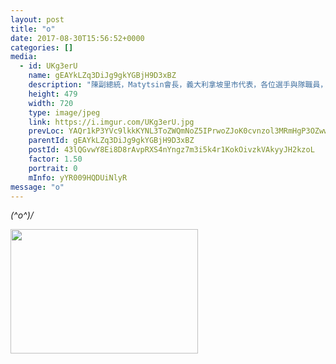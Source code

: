 ```yaml
---
layout: post
title: "o" 
date: 2017-08-30T15:56:52+0000 
categories: [] 
media:
  - id: UKg3erU
    name: gEAYkLZq3DiJg9gkYGBjH9D3xBZ
    description: "陳副總統，Matytsin會長，義大利拿坡里市代表，各位選手與隊職員，在座的嘉賓，全球的觀眾朋友，大家晚安，我是臺北市長柯文哲。　2017臺北世大運，將在今晚畫下句點。來自世界各國的青年好手，12天來在北臺灣的競技場上拚鬥，你們追求卓越的熱情令人感動。感謝你們，讓臺北的夏天更加多采多姿，讓2300萬的臺灣人民有這個榮幸，陪伴你們一起創造歷史，留下你們在臺灣最美好的回憶。　感謝國際大學運動總會（FISU）的支持，讓世大運在臺北成功舉辦。　感謝郝龍斌前市長，成功申辦世大運。　感謝蔡總統、行政院各部會、場館所在地的各縣市政府鼎力支持，才能讓上萬名的選手與隊職員，在臺北完成這場運動盛事。　感謝世大運執行長蘇麗瓊，帶領執行委員會的工作同仁，在大家都不看好的情形下，完成這個艱苦的任務。　感謝紀政召集人，帶領顧問團提供專業的諮詢。　還有，這六年來一起奉獻心力的市府同仁，感謝你們。　世大運的成功舉辦，要歸功於無數的無名英雄。無論是場館的整建、市容的美化、負責維安的軍警、負責運輸的交通人員、隨時待命的醫護消防人員，以及一萬多名志工、各場活動的表演者，以及轉播人員。　還有，實際購票進場支持這場盛會的民眾。　因為有你們，臺灣才有機會向世界證明臺灣的力量；因為有你們，臺北才更有自信迎向光榮城市的未來。　榮耀屬於你們，請大家給自己，及我們的臺灣一個熱情的掌聲。　2017臺北世大運，即將交棒給同樣充滿熱情的義大利拿坡里市，也請大家給2019拿坡里世大運一個熱情的祝福。　臺北世大運的結束，是一個新的開始，這場運動盛會，讓臺灣用運動和世界交朋友，讓臺灣更緊密的融入國際社會。　讓世界看見臺灣。　臺灣，是一個成功的故事；臺北，是一個光榮的城市。　美麗島－福爾摩沙，將繼續帶著海洋子民的勇氣，和開放的胸襟，勇敢的航向全世界！　再次感謝全世界光臨臺灣，謝謝大家。"   
    height: 479
    width: 720
    type: image/jpeg
    link: https://i.imgur.com/UKg3erU.jpg
    prevLoc: YAQr1kP3YVc9lkkKYNL3ToZWQmNoZ5IPrwoZJoK0cvnzol3MRmHgP3OZwwlVIPR1WplA2liW4BvBwoDlI8VnVvkYO5uoXg8KllZkUpWZvonEJ8C9r7xO4rroHYjYm9EmrlTNy66Wv7AgCk59jW9nq7HYgMxq841piO7oj5JvWWu5WJk5B8E6cYGRZwrJ9ntj4zpql76yhQWLGNmPnVuK0qOWAnGntAWElOK7m1hWArw9RpX4hR8vL12gVZC2kgMlRwJLhBlo
    parentId: gEAYkLZq3DiJg9gkYGBjH9D3xBZ
    postId: 43lQGvwY8Ei8D8rAvpRXS4nYngz7m3i5k4r1KokOivzkVAkyyJH2kzoL
    factor: 1.50
    portrait: 0
    mInfo: yYR009HQDUiNlyR
message: "o"
---
```


*\(^o^)/*


[//]: #media:  
<a href="https://i.imgur.com/UKg3erU.jpg"><img src="https://i.imgur.com/UKg3erU.jpg" height="199" width="300" /></a> 
 
